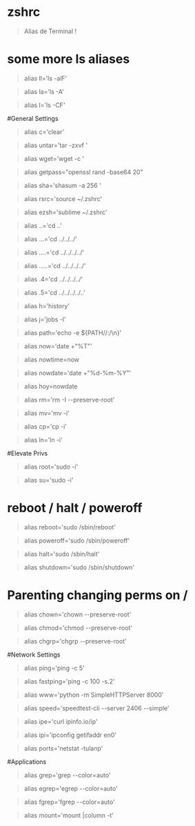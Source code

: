 # zshrc
 >Alias de Terminal !



# some more ls aliases
 >alias ll='ls -alF'

 >alias la='ls -A'

 >alias l='ls -CF'


#General Settings
 >alias c='clear'

 >alias untar='tar -zxvf '

 >alias wget='wget -c '

 >alias getpass="openssl rand -base64 20"

 >alias sha='shasum -a 256 '

 >alias rsrc='source ~/.zshrc'

 >alias ezsh='sublime ~/.zshrc'

 >alias ..='cd ..'

 >alias ...='cd ../../../'

 >alias ....='cd ../../../../'

 >alias .....='cd ../../../../'

 >alias .4='cd ../../../../'

 >alias .5='cd ../../../../..'

 >alias h='history'

 >alias j='jobs -l'

 >alias path='echo -e ${PATH//:/\\n}'

 >alias now='date +"%T"'

 >alias nowtime=now

 >alias nowdate='date +"%d-%m-%Y"'

 >alias hoy=nowdate

 >alias rm='rm -I --preserve-root'

 >alias mv='mv -i'

 >alias cp='cp -i'

 >alias ln='ln -i'


#Elevate Privs
 >alias root='sudo -i'

 >alias su='sudo -i'


# reboot / halt / poweroff
 >alias reboot='sudo /sbin/reboot'

 >alias poweroff='sudo /sbin/poweroff'

 >alias halt='sudo /sbin/halt'

 >alias shutdown='sudo /sbin/shutdown'

 
# Parenting changing perms on / #
 >alias chown='chown --preserve-root'

 >alias chmod='chmod --preserve-root'

 >alias chgrp='chgrp --preserve-root'

#Network Settings
 >alias ping='ping -c 5'

 >alias fastping='ping -c 100 -s.2'

 >alias www='python -m SimpleHTTPServer 8000'

 >alias speed='speedtest-cli --server 2406 --simple'

 >alias ipe='curl ipinfo.io/ip'

 >alias ipi='ipconfig getifaddr en0'

 >alias ports='netstat -tulanp'


#Applications
 >alias grep='grep --color=auto'

 >alias egrep='egrep --color=auto'

 >alias fgrep='fgrep --color=auto'

 >alias mount='mount |column -t'


